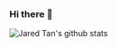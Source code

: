 ### Hi there 👋

<!--
**hailin0/hailin0** is a ✨ _special_ ✨ repository because its `README.md` (this file) appears on your GitHub profile.

Here are some ideas to get you started:

- 🔭 I’m currently working on ...
- 🌱 I’m currently learning ...
- 👯 I’m looking to collaborate on ...
- 🤔 I’m looking for help with ...
- 💬 Ask me about ...
- 📫 How to reach me: ...
- 😄 Pronouns: ...
- ⚡ Fun fact: ...
-->

![Jared Tan's github stats](https://github-readme-stats.vercel.app/api?username=hailin0&show_icons=true&hide_border=false&title_color=5bd1d7&icon_color=eaffd0&text_color=f2f4f6&bg_color=263859)
